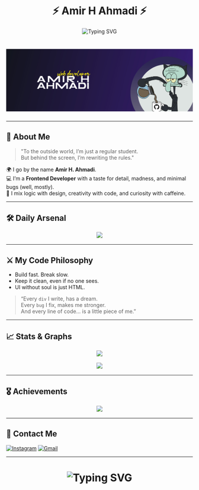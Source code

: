 <h1 align="center">
  ⚡ Amir H Ahmadi ⚡
</h1>

<p align="center">
  <img src="https://readme-typing-svg.demolab.com?font=Fira+Code&size=24&pause=1000&color=F7C33D&center=true&width=1000&lines=Frontend+Sorcerer;Web+Engineer+by+Day%2C+Debugger+by+Night;Making+the+Internet+Less+Boring" alt="Typing SVG" />
</p>

<h1 align="center" >
<a href="https://git.io/typing-svg"><img src="/github33-01.jpg" alt="Typing" /></a>
</h1>

---

## 👑 About Me

> "To the outside world, I’m just a regular student.  
> But behind the screen, I’m rewriting the rules."

🌍 I go by the name **Amir H. Ahmadi**.  
💻 I’m a **Frontend Developer** with a taste for detail, madness, and minimal bugs (well, mostly).  
🎯 I mix logic with design, creativity with code, and curiosity with caffeine.

---

## 🛠️ Daily Arsenal


<p align="center">
  <a href="https://skillicons.dev">
    <img src="https://skillicons.dev/icons?i=js,ts,html,css,sass,bootstrap,c,cpp,figma,ai,ps,materialui,mongodb,netlify,nextjs,react,redux,tailwind,vite,vscode,github,gitlab,postman" />
  </a>
</p>


---

## ⚔️ My Code Philosophy

- Build fast. Break slow.
- Keep it clean, even if no one sees.
- UI without soul is just HTML.

> “Every `div` I write, has a dream.  
> Every `bug` I fix, makes me stronger.  
> And every line of code... is a little piece of me.”

---

## 📈 Stats & Graphs
<p align="center">
  <img src="https://github-readme-stats.vercel.app/api/top-langs/?username=amir4976&layout=compact&theme=dark&bg_color=0d1117&hide_border=true" />
 
</p>
 
<p align="center">
  <img src="https://github-readme-activity-graph.vercel.app/graph?username=amir4976&theme=react-dark&hide_border=true" />
</p>

---

## 🎖️ Achievements

<p align="center">
  <img src="https://github-profile-trophy.vercel.app/?username=amir4976&theme=onedark&row=1&margin-w=20" />
</p>

---

## 🔗 Contact Me

[![Instagram](https://img.shields.io/badge/-Instagram-purple?style=flat-square&logo=instagram&logoColor=white&link=https://instagram.com/ahmadi.amir.h/)](https://instagram.com/ahmadi.amir.h)
[![Gmail](https://img.shields.io/badge/-amirhahmadi4976@gmail.com-c14438?style=flat-square&logo=Gmail&logoColor=white&link=mailto:amirhahmadi4976@gmail.com)](mailto:amirhahmadi4976@gmail.com)

---

<h1 align="center">
  <img src="https://readme-typing-svg.demolab.com?font=Fira+Code&size=22&pause=1000&color=F70909&center=true&width=435&lines=Now+hit+that+star+%F0%9F%9A%80;And+don%27t+forget+to+follow+%E2%9C%94%EF%B8%8F" alt="Typing SVG" />
</h1>
